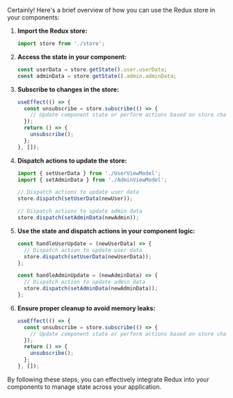 Certainly! Here's a brief overview of how you can use the Redux store in your components:

1. **Import the Redux store:**
   ```javascript
   import store from './store';
   ```

2. **Access the state in your component:**
   ```javascript
   const userData = store.getState().user.userData;
   const adminData = store.getState().admin.adminData;
   ```

3. **Subscribe to changes in the store:**
   ```javascript
   useEffect(() => {
     const unsubscribe = store.subscribe(() => {
       // Update component state or perform actions based on store changes
     });
     return () => {
       unsubscribe();
     };
   }, []);
   ```

4. **Dispatch actions to update the store:**
   ```javascript
   import { setUserData } from './UserViewModel';
   import { setAdminData } from './AdminViewModel';

   // Dispatch actions to update user data
   store.dispatch(setUserData(newUser));

   // Dispatch actions to update admin data
   store.dispatch(setAdminData(newAdmin));
   ```

5. **Use the state and dispatch actions in your component logic:**
   ```javascript
   const handleUserUpdate = (newUserData) => {
     // Dispatch action to update user data
     store.dispatch(setUserData(newUserData));
   };

   const handleAdminUpdate = (newAdminData) => {
     // Dispatch action to update admin data
     store.dispatch(setAdminData(newAdminData));
   };
   ```

6. **Ensure proper cleanup to avoid memory leaks:**
   ```javascript
   useEffect(() => {
     const unsubscribe = store.subscribe(() => {
       // Update component state or perform actions based on store changes
     });
     return () => {
       unsubscribe();
     };
   }, []);
   ```

By following these steps, you can effectively integrate Redux into your components to manage state across your application.